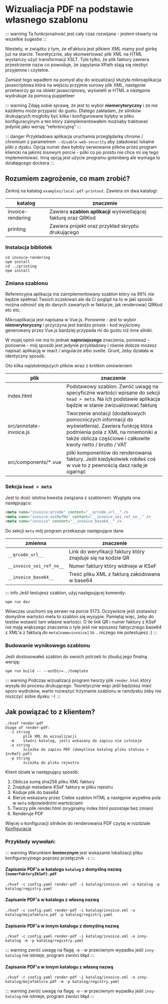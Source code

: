 # Wizualiacja PDF na podstawie własnego szablonu

::: warning
Ta funkcjonalność jest cały czas rozwijana - jestem otwarty na wszelkie sugestie
:::

Niestety, w związku z tym, że eFaktura jest plikiem XML mamy pod górkę już na starcie. Teoretycznie, aby skonwertować plik XML na HTML wystarczy użyć transformacji XSLT. Tyle tylko, że plik faktury zawiera przestrzenie nazw co powoduje, że zapytania XPath stają się niezbyt przyjemne i czytelne.

Zamiast tego wpadłem na pomysł aby do wizualizacji służyła mikroaplikacja javascriptowa która na wejściu przyjmie surowy plik XML, następnie przetworzy go na obiekt javascriptowy, wyświetli w HTML a następnie wydrukuje za pomocą puppetteer

::: warning
Zdaję sobie sprawę, że jest to wybór **niemerytoryczny** i że nie każdemu może przypaść do gustu. Dlatego zakładam, że silników drukujących mogłoby być kilka i konfigurowane byłyby w pliku konfiguracyjnym a ten który zaimplementowałem możnaby traktować jedynie jako wersję "referencyjną"
:::

::: danger
Przykładowa aplikacja uruchamia przeglądarkę chrome / chromium z parametrem `--disable-web-security` aby załadować lokalne pliki z dysku. Opcją numer dwa byłoby serwowanie plików przez program kliencki na jakimś losowym porcie - póki co po prostu nie chce mi się tego implementować. Inną opcją jest użycie programu gotenberg ale wymaga to działającego dockera
:::

## Rozumiem zagrożenie, co mam zrobić?

Zerknij na katalog `examples/local-pdf-printout`. Zawiera on dwa katalogi:

| katalog           | znaczenie                                                       |
| ----------------- | --------------------------------------------------------------- |
| invoice-rendering | Zawiera **szablon aplikacji** wyświetlającej fakturę oraz QRKod |
| printing          | Zawiera projekt oraz przykład skryptu drukującego               |

### Instalacja bibliotek

```shell
cd invoice-rendering
npm install
cd ../printing
npm install
```

### Zmiana szablonu

Referencyjna aplikacja ma zaimplementowany szablon który na 99% nie będzie spełniać Twoich oczekiwań ale da Ci pogląd na to w jaki sposób można odnosić się do danych zawartych w fakturze, jak renderować QRKod etc etc.

Mikroaplikacja jest napisana w Vue.js. Ponownie - jest to wybór **niemerytoryczny** i przyczyna jest bardzo prosta - kod wyjściowy generowany przez Vue.js bardziej przypada mi do gustu niż inne silniki.

W mojej opinii nie ma to jednak **najmniejszego** znaczenia, ponieważ - ponownie - mój sposób jest jedynie przykładowy i równie dobrze możesz napisać aplikację w react / angularze albo svelte. Grunt, żeby działała w identyczny sposób.

Oto kilka najistotniejszych plików wraz z krótkim omówieniem

| plik                    | znaczenie                                                                                                                                                                                          |
| ----------------------- | -------------------------------------------------------------------------------------------------------------------------------------------------------------------------------------------------- |
| index.html              | Podstawowy szablon. Zwróć uwagę na specyficzne wartości wpisane do sekcji `head > meta`. Na ich podstawie aplikacja będzie w stanie zwizualizować fakturę                                          |
| src/annotate-invoice.js | Tworzenie anotacji (dodatkowych pomocniczych informacji do wyświetlenia). Zawiera funkcję która podmienia pola z XML na mnemoniki a także oblicza częściowe i całkowite kwoty netto / brutto / VAT |
| src/components/\*.vue   | pliki komponentów do renderowania faktury. Jeśli kiedykolwiek robiłeś coś w vue to z pewnością dasz radę je ogarnąć                                                                                |

### Sekcja `head > meta`

Jest to dość istotna kwestia związana z szablonem. Wygląda ona następująco:

```html
<meta name="invoice:qrcode" content="__qrcode_url__" />
<meta name="invoice:seiRefNo" content="__invoice_sei_ref_no__" />
<meta name="invoice" content="__invoice_base64__" />
```

Do sekcji `meta` mój program przekazuje następujące dane

| zmienna                  | znaczenie                                                   |
| ------------------------ | ----------------------------------------------------------- |
| `__qrcode_url__`         | Link do weryfikacji faktury który znajduje się na kodzie QR |
| `__invoice_sei_ref_no__` | Numer faktury który widnieje w KSeF                         |
| `__invoice_base64__`     | Treść pliku XML z fakturą zakodowana w base64               |

::: info
Jeśli testujesz szablon, użyj następującej komendy:

```shell
npm run dev
```

Wówczas uruchomi się serwer na porcie 5173. Oczywiście jeśli zostawisz domyślne wartości meta to szablon się wysypie. Pamiętaj więc, żeby do testów wstawić tam własne wartości. O ile link QR i numer faktury z KSeF nie mają większego znaczenia o tyle jeśli nie wpiszesz faktycznego base64 z XML'a z fakturą do `meta[name=invoice]` to .. niczego nie potestujesz :)
:::

### Budowanie wynikowego szablonu

Jeśli dostosowałeś szablon do swoich potrzeb to zbuduj jego finalną wersję:

```shell
npm run build -- --outDir=../template
```

::: warning
Podczas wizualizacji program tworzy plik `render.html` który wysyła do procesu drukującego. Teoretycznie więc jeśli będziesz mieć sporo wydruków, warto rozważyć trzymanie szablonu w ramdysku żeby nie niszczyć sobie dysku :-)
:::

## Jak powiązać to z klientem?

```text
./ksef render-pdf
Usage of render-pdf:
  -i string
    	plik XML do wizualizacji
  -m	stwórz katalog, jeśli wskazany do zapisu nie istnieje
  -o string
    	ścieżka do zapisu PDF (domyślnie katalog pliku statusu + {nrRef}.pdf)
  -p string
    	ścieżka do pliku rejestru
```

Klient działa w następujący sposób:

1. Oblicza sumę sha256 pliku XML faktury
2. Znajduje metadane KSeF faktury w pliku rejestru
3. Koduje plik do base64
4. Bierze wskazany przez Ciebie szablon HTML a następnie wypełnia pola w `meta` odpowiednimi wartościami
5. Tworzy plik render.html (oryginalny index.html pozostaje bez zmian)
6. Renderuje PDF

Więcej o konfiguracji silników do renderowania PDF czytaj w rozdziale [Konfiguracja](/content/konfiguracja)

### Przykłady wywołań:

::: warning
Warunkiem **koniecznym** jest wskazanie lokalizacji pliku konfiguracyjnego poprzez przełącznik `-c`
:::

#### Zapisanie PDF'a w katalogu `katalog` z domyślną nazwą `{numerFakturyZKSeF}.pdf`

```shell
./ksef -c config.yaml render-pdf -i katalog/invoice.xml -o katalog -p katalog/registry.yaml
```

#### Zapisanie PDF'a w katalogu z własną nazwą

```shell
./ksef -c config.yaml render-pdf -i katalog/invoice.xml -o katalog/mojafaktura.pdf -p katalog/registry.yaml
```

#### Zapisanie PDF'a w innym katalogu z domyślną nazwą

```shell
./ksef -c config.yaml render-pdf -i katalog/invoice.xml -o inny-katalog -m -p katalog/registry.yaml
```

::: warning
zwróć uwagę na flagę `-m` - w przeciwnym wypadku jeśli `inny-katalog` nie istnieje, program zwróci błąd
:::

#### Zapisanie PDF'a w innym katalogu z własną nazwą

```shell
./ksef -c config.yaml render-pdf -i katalog/invoice.xml -o inny-katalog/mojafaktura.pdf -m -p katalog/registry.yaml
```

::: warning
zwróć uwagę na flagę `-m` - w przeciwnym wypadku jeśli `inny-katalog` nie istnieje, program zwróci błąd
:::
